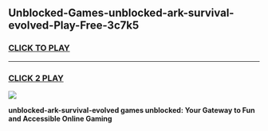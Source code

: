 
## Unblocked-Games-unblocked-ark-survival-evolved-Play-Free-3c7k5
<h3>
<a href="https://premium76.site?title=unblocked-ark-survival-evolved&ref=12A">CLICK TO PLAY</a></h3>
<hr>

<h3>
<a href="https://premium76.site?title=unblocked-ark-survival-evolved&ref=12A">CLICK 2 PLAY</a>
  
</h3>

<a href="https://premium76.site?title=unblocked-ark-survival-evolved&ref=12A"><img src="https://clearcache.store/games.png"></a>


**unblocked-ark-survival-evolved games unblocked: Your Gateway to Fun and Accessible Online Gaming**
